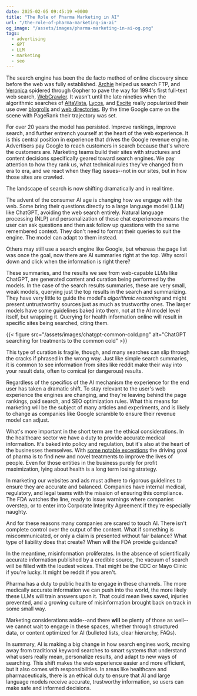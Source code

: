 ```yaml
---
date: 2025-02-05 09:45:19 +0000
title: "The Role of Pharma Marketing in AI"
url: "/the-role-of-pharma-marketing-in-ai"
og_image: "/assets/images/pharma-marketing-in-ai-og.png"
tags:
  - advertising
  - GPT
  - LLM
  - marketing
  - seo
---
```


The search engine has been the de facto method of online discovery since before
the web was fully established.
[Archie](https://en.wikipedia.org/wiki/Archie_(search_engine)) helped us search
FTP, and [Veronica](https://en.wikipedia.org/wiki/Veronica_(search_engine))
spidered through Gopher to pave the way for 1994's first full-text web search,
[WebCrawler](https://en.wikipedia.org/wiki/WebCrawler). It wasn't until the late
nineties when the algorithmic searches of
[AltaVista](https://en.wikipedia.org/wiki/AltaVista),
[Lycos](https://en.wikipedia.org/wiki/Lycos), and
[Excite](https://en.wikipedia.org/wiki/Excite_(web_portal)) really popularized
their use over [blogrolls](https://blogroll.org/what-are-blogrolls/) and [web
directories](https://en.wikipedia.org/wiki/Web_directory). By the time Google
came on the scene with PageRank their trajectory was set.

For over 20 years the model has persisted. Improve rankings, improve search, and
further entrench yourself at the heart of the web experience. It is this central
position in experience that drives the Google revenue engine. Advertisers pay
Google to reach customers in search because that's where the customers are.
Marketing teams build their sites with structures and content decisions
specifically geared toward search engines. We pay attention to how they rank us,
what technical rules they've changed from era to era, and we react when they
flag issues--not in our sites, but in how those sites are crawled.

The landscape of search is now shifting dramatically and in real time.

The advent of the consumer AI age is changing how we engage with the web. Some
bring their questions directly to a large language model (LLM) like ChatGPT,
avoiding the web search entirely. Natural language processing (NLP) and
personalization of these chat experiences means the user can ask questions and
then ask follow up questions with the same remembered context. They don't need
to format their queries to suit the engine. The model can adapt to them instead.

Others may still use a search engine like Google, but whereas the page list was
once the goal, now there are AI summaries right at the top. Why scroll down and
click when the information is right there?

These summaries, and the results we see from web-capable LLMs like ChatGPT, are
generated content and curation being performed by the models. In the case of the
search results summaries, these are very small, weak models, querying just the
top results in the search and summarizing. They have very little to guide the
model's *algorithmic reasoning* and might present untrustworthy sources just as
much as trustworthy ones. The larger models have some guidelines baked into
them, not at the AI model level itself, but wrapping it. Querying for health
information online will result in specific sites being searched, citing them.

{{< figure src="/assets/images/chatgpt-common-cold.png" alt="ChatGPT searching for treatments to the common cold" >}}

This type of curation is fragile, though, and many searches can slip through the
cracks if phrased in the wrong way. Just like simple search summaries, it is
common to see information from sites like reddit make their way into your result
data, often to comical (or dangerous) results.

Regardless of the specifics of the AI mechanism the experience for the end user
has taken a dramatic shift. To stay relevant to the user's web experience the
engines are changing, and they're leaving behind the page rankings, paid search,
and SEO optimization rules. What this means for marketing will be the subject of
many articles and experiments, and is likely to change as companies like Google
scramble to ensure their revenue model can adjust.

What's more important in the short term are the ethical considerations. In the
healthcare sector we have a duty to provide accurate medical information. It's
baked into policy and regulation, but it's also at the heart of the businesses
themselves. With [some notable
exceptions](https://pmc.ncbi.nlm.nih.gov/articles/PMC9339402/) the driving goal
of pharma is to find new and novel treatments to improve the lives of people.
Even for those entities in the business purely for profit maximization, lying
about health is a long term losing strategy.

In marketing our websites and ads must adhere to rigorous guidelines to ensure
they are accurate and balanced. Companies have internal medical, regulatory, and
legal teams with the mission of ensuring this compliance. The FDA watches the
line, ready to issue warnings where companies overstep, or to enter into
Corporate Integrity Agreement if they're especially naughty.

And for these reasons many companies are scared to touch AI. There isn't
complete control over the output of the content. What if something is
miscommunicated, or only a claim is presented without fair balance? What type of
liability does that create? When will the FDA provide guidance?

In the meantime, misinformation proliferates. In the absence of scientifically
accurate information published by a credible source, the vacuum of search will
be filled with the loudest voices. That might be the CDC or Mayo Clinic if
you're lucky. It might be reddit if you aren't.

Pharma has a duty to public health to engage in these channels. The more
medically accurate information we can push into the world, the more likely these
LLMs will train answers upon it. That could mean lives saved, injuries
prevented, and a growing culture of misinformation brought back on track in some
small way.

Marketing considerations aside--and there **will** be plenty of those as
well--we cannot wait to engage in these spaces, whether through structured data,
or content optimized for AI (bulleted lists, clear hierarchy, FAQs).

In summary, AI is making a big change in how search engines work, moving away
from traditional keyword searches to smart systems that understand what users
really mean, personalize results, and adapt to new ways of searching. This shift
makes the web experience easier and more efficient, but it also comes with
responsibilities. In areas like healthcare and pharmaceuticals, there is an
ethical duty to ensure that AI and large language models receive accurate,
trustworthy information, so users can make safe and informed decisions.


<!--  vim: set shiftwidth=4 tabstop=4 tw=80 expandtab: -->
